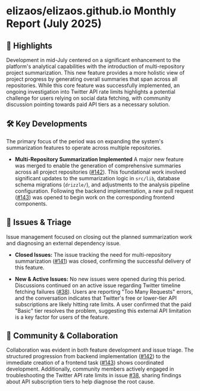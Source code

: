 # elizaos/elizaos.github.io Monthly Report (July 2025)

## 🚀 Highlights
Development in mid-July centered on a significant enhancement to the platform's analytical capabilities with the introduction of multi-repository project summarization. This new feature provides a more holistic view of project progress by generating overall summaries that span across all repositories. While this core feature was successfully implemented, an ongoing investigation into Twitter API rate limits highlights a potential challenge for users relying on social data fetching, with community discussion pointing towards paid API tiers as a necessary solution.

## 🛠️ Key Developments
The primary focus of the period was on expanding the system's summarization features to operate across multiple repositories.

- **Multi-Repository Summarization Implemented**
  A major new feature was merged to enable the generation of comprehensive summaries across all project repositories ([#142](https://github.com/elizaos/elizaos.github.io/pull/142)). This foundational work involved significant updates to the summarization logic in `src/lib`, database schema migrations (`drizzle/`), and adjustments to the analysis pipeline configuration. Following the backend implementation, a new pull request ([#143](https://github.com/elizaos/elizaos.github.io/pull/143)) was opened to begin work on the corresponding frontend components.

## 🐛 Issues & Triage
Issue management focused on closing out the planned summarization work and diagnosing an external dependency issue.

- **Closed Issues:** The issue tracking the need for multi-repository summarization ([#141](https://github.com/elizaos/elizaos.github.io/issues/141)) was closed, confirming the successful delivery of this feature.

- **New & Active Issues:** No new issues were opened during this period. Discussions continued on an active issue regarding Twitter timeline fetching failures ([#38](https://github.com/elizaos/elizaos.github.io/issues/38)). Users are reporting "Too Many Requests" errors, and the conversation indicates that Twitter's free or lower-tier API subscriptions are likely hitting rate limits. A user confirmed that the paid "Basic" tier resolves the problem, suggesting this external API limitation is a key factor for users of the feature.

## 💬 Community & Collaboration
Collaboration was evident in both feature development and issue triage. The structured progression from backend implementation ([#142](https://github.com/elizaos/elizaos.github.io/pull/142)) to the immediate creation of a frontend task ([#143](https://github.com/elizaos/elizaos.github.io/pull/143)) shows coordinated development. Additionally, community members actively engaged in troubleshooting the Twitter API rate limits in issue [#38](https://github.com/elizaos/elizaos.github.io/issues/38), sharing findings about API subscription tiers to help diagnose the root cause.